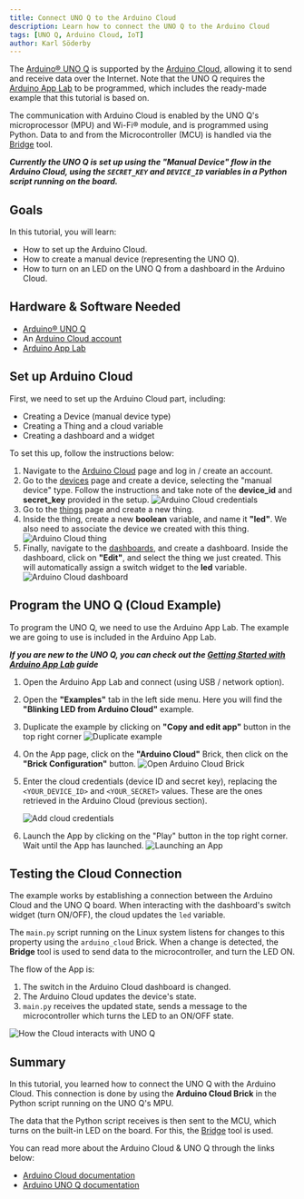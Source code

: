 ```yaml
---
title: Connect UNO Q to the Arduino Cloud
description: Learn how to connect the UNO Q to the Arduino Cloud
tags: [UNO Q, Arduino Cloud, IoT]
author: Karl Söderby
---
```


The [Arduino® UNO Q](https://store.arduino.cc/products/uno-q) is supported by the [Arduino Cloud](https://app.arduino.cc/), allowing it to send and receive data over the Internet. Note that the UNO Q requires the [Arduino App Lab](https://docs.arduino.cc/software/app-lab/) to be programmed, which includes the ready-made example that this tutorial is based on. 

The communication with Arduino Cloud is enabled by the UNO Q's microprocessor (MPU) and Wi-Fi® module, and is programmed using Python. Data to and from the Microcontroller (MCU) is handled via the [Bridge](/software/app-lab/tutorials/getting-started/#bridge-tool) tool.

***Currently the UNO Q is set up using the "Manual Device" flow in the Arduino Cloud, using the `SECRET_KEY` and `DEVICE_ID` variables in a Python script running on the board.***

## Goals

In this tutorial, you will learn:
- How to set up the Arduino Cloud.
- How to create a manual device (representing the UNO Q).
- How to turn on an LED on the UNO Q from a dashboard in the Arduino Cloud.

## Hardware & Software Needed

- [Arduino® UNO Q](https://store.arduino.cc/products/uno-q)
- An [Arduino Cloud account](https://login.arduino.cc/login)
- [Arduino App Lab](https://www.arduino.cc/en/software)

## Set up Arduino Cloud

First, we need to set up the Arduino Cloud part, including:
- Creating a Device (manual device type)
- Creating a Thing and a cloud variable
- Creating a dashboard and a widget

To set this up, follow the instructions below:

1. Navigate to the [Arduino Cloud](https://app.arduino.cc/) page and log in / create an account.
2. Go to the [devices](https://app.arduino.cc/devices) page and create a device, selecting the "manual device" type. Follow the instructions and take note of the **device_id** and **secret_key** provided in the setup. 
    ![Arduino Cloud credentials](assets/cloud-blink-device.png)
3. Go to the [things](https://app.arduino.cc/things) page and create a new thing.
4. Inside the thing, create a new **boolean** variable, and name it **"led"**. We also need to associate the device we created with this thing.
    ![Arduino Cloud thing](assets/cloud-blink-thing.png)
5. Finally, navigate to the [dashboards](https://app.arduino.cc/dashboards), and create a dashboard. Inside the dashboard, click on **"Edit"**, and select the thing we just created. This will automatically assign a switch widget to the **led** variable.
    ![Arduino Cloud dashboard](assets/cloud-blink-dashboard.png)

## Program the UNO Q (Cloud Example)

To program the UNO Q, we need to use the Arduino App Lab. The example we are going to use is included in the Arduino App Lab.

***If you are new to the UNO Q, you can check out the [Getting Started with Arduino App Lab](https://docs.arduino.cc/software/app-lab/tutorials/getting-started/) guide***

1. Open the Arduino App Lab and connect (using USB / network option).
2. Open the **"Examples"** tab in the left side menu. Here you will find the **"Blinking LED from Arduino Cloud"** example.
3. Duplicate the example by clicking on **"Copy and edit app"** button in the top right corner
   ![Duplicate example](assets/cloud-blink-duplicate.png)

4. On the App page, click on the **"Arduino Cloud"** Brick, then click on the **"Brick Configuration"** button.
    ![Open Arduino Cloud Brick](assets/cloud-blink-creds.png)

5. Enter the cloud credentials (device ID and secret key), replacing the `<YOUR_DEVICE_ID>` and `<YOUR_SECRET>` values. These are the ones retrieved in the Arduino Cloud (previous section).

    ![Add cloud credentials](assets/cloud-blink-creds-2.png)

6. Launch the App by clicking on the "Play" button in the top right corner. Wait until the App has launched.
    ![Launching an App](assets/launch-app-cloud-blink.png)

## Testing the Cloud Connection

The example works by establishing a connection between the Arduino Cloud and the UNO Q board. When interacting with the dashboard's switch widget (turn ON/OFF), the cloud updates the `led` variable.

The `main.py` script running on the Linux system listens for changes to this property using the `arduino_cloud` Brick. When a change is detected, the **Bridge** tool is used to send data to the microcontroller, and turn the LED ON.

The flow of the App is:
1. The switch in the Arduino Cloud dashboard is changed.
2. The Arduino Cloud updates the device's state.
3. `main.py` receives the updated state, sends a message to the microcontroller which turns the LED to an ON/OFF state.

![How the Cloud interacts with UNO Q](assets/cloud-blink.png)

## Summary

In this tutorial, you learned how to connect the UNO Q with the Arduino Cloud. This connection is done by using the **Arduino Cloud Brick** in the Python script running on the UNO Q's MPU. 

The data that the Python script receives is then sent to the MCU, which turns on the built-in LED on the board. For this, the [Bridge](/software/app-lab/tutorials/getting-started/#bridge-tool) tool is used.

You can read more about the Arduino Cloud & UNO Q through the links below:
- [Arduino Cloud documentation](/arduino-cloud/)
- [Arduino UNO Q documentation](/hardware/uno-q/)
